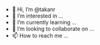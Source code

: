 - 👋 Hi, I’m @takanr
- 👀 I’m interested in ...
- 🌱 I’m currently learning ...
- 💞️ I’m looking to collaborate on ...
- 📫 How to reach me ...

<!---
takanr/takanr is a ✨ special ✨ repository because its `README.md` (this file) appears on your GitHub profile.
You can click the Preview link to take a look at your changes.
--->
